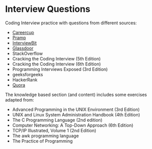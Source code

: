 # Interview Questions

Coding Interview practice with questions from different sources:

* [Careercup](http://www.careercup.com)
* [Pramp](http://www.pramp.com)
* [InterviewBit](http://www.interviewbit.com/)
* [Glassdoor](http://www.glassdoor.com)
* StackOverflow
* Cracking the Coding Interview (5th Edition)
* Cracking the Coding Interview (6th Edition)
* Programming Interviews Exposed (3rd Edition)
* geeksforgeeks
* HackerRank
* [Quora](http://www.quora.com)

The knowledge based section (and content) includes some exercises adapted from:

* Advanced Programming in the UNIX Environment (3rd Edition)
* UNIX and Linux System Administration Handbook (4th Edition)
* The C Programming Language (2nd edition)
* Computer Networking: A Top-Down Approach (6th Edition)
* TCP/IP Illustrated, Volume 1 (2nd Edition)
* The awk programming language
* The Practice of Programming
